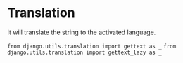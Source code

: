 # Translation
It will translate the string to the activated language.

`from django.utils.translation import gettext as _`
`from django.utils.translation import gettext_lazy as _`
